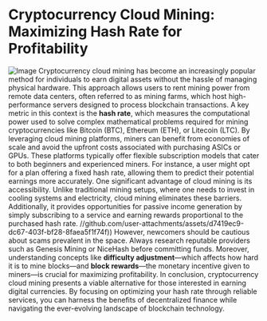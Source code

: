 # Cryptocurrency Cloud Mining: Maximizing Hash Rate for Profitability

![Image](https://github.com/user-attachments/assets/4a25d116-2220-4385-b08e-f287af8fcbc4)
Cryptocurrency cloud mining has become an increasingly popular method for individuals to earn digital assets without the hassle of managing physical hardware. This approach allows users to rent mining power from remote data centers, often referred to as mining farms, which host high-performance servers designed to process blockchain transactions. A key metric in this context is the **hash rate**, which measures the computational power used to solve complex mathematical problems required for mining cryptocurrencies like Bitcoin (BTC), Ethereum (ETH), or Litecoin (LTC).
By leveraging cloud mining platforms, miners can benefit from economies of scale and avoid the upfront costs associated with purchasing ASICs or GPUs. These platforms typically offer flexible subscription models that cater to both beginners and experienced miners. For instance, a user might opt for a plan offering a fixed hash rate, allowing them to predict their potential earnings more accurately.
One significant advantage of cloud mining is its accessibility. Unlike traditional mining setups, where one needs to invest in cooling systems and electricity, cloud mining eliminates these barriers. Additionally, it provides opportunities for passive income generation by simply subscribing to a service and earning rewards proportional to the purchased hash rate.
 //github.com/user-attachments/assets/d7419ec9-dc67-403f-bf28-8faea5f1f74f))
However, newcomers should be cautious about scams prevalent in the space. Always research reputable providers such as Genesis Mining or NiceHash before committing funds. Moreover, understanding concepts like **difficulty adjustment**—which affects how hard it is to mine blocks—and **block rewards**—the monetary incentive given to miners—is crucial for maximizing profitability.
In conclusion, cryptocurrency cloud mining presents a viable alternative for those interested in earning digital currencies. By focusing on optimizing your hash rate through reliable services, you can harness the benefits of decentralized finance while navigating the ever-evolving landscape of blockchain technology.
